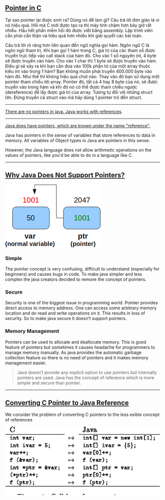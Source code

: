 ## [Pointer in C](https://viblo.asia/p/giai-thich-ve-pointer-trong-5-phut-YWOZrdpN5Q0)

Tại sao pointer lại được sinh ra? Dùng nó để làm gì? Câu trả lời đơn giản là vì nó hiệu quả. Hồi mà C mới được tạo ra thì máy tính chậm hơn bây giờ rất nhiều. Hầu hết phần mềm hồi đó được viết bằng assembly. Lập trình viên cần phải cẩn thận và hiệu quả hơn nhiều khi giải quyết các bài toán.

Câu trả lời rõ ràng hơn liên quan đến ngữ nghĩa gọi hàm. Ngôn ngữ C là ngôn ngữ tham trị. Khi bạn gọi 1 hàm trong C, giá trị của các tham số được truyền trực tiếp vào call stack của hàm đó. Cho vào 1 số nguyên int, 4 byte sẽ được truyền vào hàm. Cho vào 1 char thì 1 byte sẽ được truyền vào hàm. Điều gì sẽ xảy ra khi bạn cần đưa vào 100k phần tử của một array thuộc kiểu int vào trong 1 hàm? Bạn không muốn phải truyền 400.000 byte vào hàm đó. Như thế thì không hiệu quả chút nào. Thay vào đó bạn sử dụng một pointer tham chiếu tới array. Pointer đó, tất cả 4 hay 8 byte của nó, sẽ được truyền vào trong hàm và khi đó nó có thể được tham chiếu ngược (dereference) để lấy được giá trị của array. Tương tự đối với những struct lớn. Đừng truyền cả struct vào mà hãy dùng 1 pointer trỏ đến struct.

---
[There are no pointers in java. Java works with references](https://stackoverflow.com/questions/18249834/pointers-are-replaced-with-what-in-java).

---
[Java does have pointers, which are known under the name "reference".](https://stackoverflow.com/questions/2629357/does-java-have-pointers)

Java has pointers in the sense of variables that store references to data in memory. All variables of Object types in Java are pointers in this sense.

However, the Java language does not allow arithmetic operations on the values of pointers, like you'd be able to do in a language like C.

---

## [Why Java Does Not Support Pointers?](https://www.thejavaprogrammer.com/why-java-does-not-support-pointers/)

![](images/Why-Java-Does-Not-Support-Pointers.png)


### Simple

The pointer concept is very confusing, difficult to understand (especially for beginners) and causes bugs in code. To make java simpler and less complex the java creators decided to remove the concept of pointers.

### Secure
Security is one of the biggest issue in programming world. Pointer provides direct access to memory address. One can access some arbitrary memory location and do read and write operations on it. This results in loss of security. So to make java secure it doesn’t support pointers.

### Memory Management

Pointers can be used to allocate and deallocate memory. This is good feature of pointers but sometimes it causes headache for programmers to manage memory manually. As java provides the automatic garbage collection feature so there is no need of pointers and it makes memory management easier.

> Java doesn’t provide any explicit option to use pointers but internally pointers are used. Java has the concept of reference which is more simple and secure than pointer.

---
## [Converting C Pointer to Java Reference](https://www.semanticscholar.org/paper/Converting-C-Pointers-to-Java-References-Demaine/2267c53045bed4eb37c936258eb2f032a3ad591c)

We consider the problem of converting C pointers to the less exible concept of references

![](images/c-pointer-to-java.png)